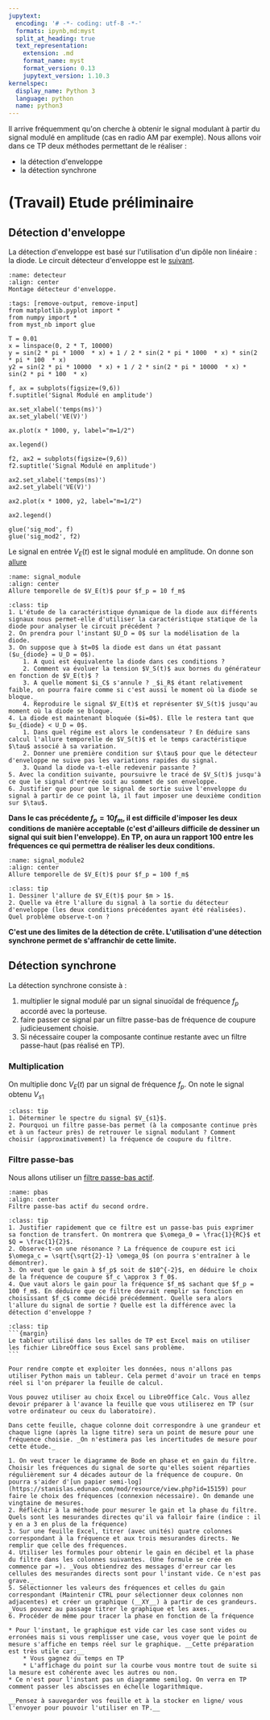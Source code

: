 ```yaml
---
jupytext:
  encoding: '# -*- coding: utf-8 -*-'
  formats: ipynb,md:myst
  split_at_heading: true
  text_representation:
    extension: .md
    format_name: myst
    format_version: 0.13
    jupytext_version: 1.10.3
kernelspec:
  display_name: Python 3
  language: python
  name: python3
---
```


Il arrive fréquemment qu'on cherche à obtenir le signal modulant à partir du signal modulé en amplitude (cas en radio AM par exemple). Nous allons voir dans ce TP deux méthodes permettant de le réaliser :
* la détection d'enveloppe
* la détection synchrone

# (Travail) Etude préliminaire

## Détection d'enveloppe
La détection d'enveloppe est basé sur l'utilisation d'un dipôle non linéaire : la diode. Le circuit détecteur d'enveloppe est le [suivant](detecteur).

```{figure} ./images/detecteur_crete.jpg
:name: detecteur
:align: center
Montage détecteur d'enveloppe.
```

```{code-cell}
:tags: [remove-output, remove-input]
from matplotlib.pyplot import *
from numpy import *
from myst_nb import glue

T = 0.01
x = linspace(0, 2 * T, 10000)
y = sin(2 * pi * 1000  * x) + 1 / 2 * sin(2 * pi * 1000  * x) * sin(2 * pi * 100  * x)
y2 = sin(2 * pi * 10000  * x) + 1 / 2 * sin(2 * pi * 10000  * x) * sin(2 * pi * 100  * x)

f, ax = subplots(figsize=(9,6))
f.suptitle('Signal Modulé en amplitude')

ax.set_xlabel('temps(ms)')
ax.set_ylabel('VE(V)')

ax.plot(x * 1000, y, label="m=1/2")

ax.legend()

f2, ax2 = subplots(figsize=(9,6))
f2.suptitle('Signal Modulé en amplitude')

ax2.set_xlabel('temps(ms)')
ax2.set_ylabel('VE(V)')

ax2.plot(x * 1000, y2, label="m=1/2")

ax2.legend()

glue('sig_mod', f)
glue('sig_mod2', f2)
```

Le signal en entrée $V_E(t)$ est le signal modulé en amplitude. On donne son [allure](signal_module)

```{glue:figure} sig_mod
:name: signal_module
:align: center
Allure temporelle de $V_E(t)$ pour $f_p = 10 f_m$
```

````{admonition} Exercice : Etude du circuit
:class: tip
1. L'étude de la caractéristique dynamique de la diode aux différents signaux nous permet-elle d'utiliser la caractéristique statique de la diode pour analyser le circuit précédent ?
2. On prendra pour l'instant $U_D = 0$ sur la modélisation de la diode.
3. On suppose que à $t=0$ la diode est dans un état passant ($u_{diode} = U_D = 0$).
    1. A quoi est équivalente la diode dans ces conditions ?
    2. Comment va évoluer la tension $V_S(t)$ aux bornes du générateur en fonction de $V_E(t)$ ?
    3. A quelle moment $i_C$ s'annule ? _$i_R$ étant relativement faible, on pourra faire comme si c'est aussi le moment où la diode se bloque._
    4. Reproduire le signal $V_E(t)$ et représenter $V_S(t)$ jusqu'au moment où la diode se bloque.
4. La diode est maintenant bloquée ($i=0$). Elle le restera tant que $u_{diode} < U_D = 0$.
    1. Dans quel régime est alors le condensateur ? En déduire sans calcul l'allure temporelle de $V_S(t)$ et le temps caractéristique $\tau$ associé à sa variation.
    2. Donner une première condition sur $\tau$ pour que le détecteur d'enveloppe ne suive pas les variations rapides du signal.
    3. Quand la diode va-t-elle redevenir passante ?
5. Avec la condition suivante, poursuivre le tracé de $V_S(t)$ jusqu'à ce que le signal d'entrée soit au sommet de son enveloppe.
6. Justifier que pour que le signal de sortie suive l'enveloppe du signal à partir de ce point là, il faut imposer une deuxième condition sur $\tau$.
````

__Dans le cas précédente $f_p = 10 f_m$, il est difficile d'imposer les deux conditions de manière acceptable (c'est d'ailleurs difficile de dessiner un signal qui suit bien l'enveloppe). En TP, on aura un rapport 100 entre les fréquences ce qui permettra de réaliser les deux conditions.__

```{glue:figure} sig_mod2
:name: signal_module2
:align: center
Allure temporelle de $V_E(t)$ pour $f_p = 100 f_m$
```


````{admonition} Exercice : Surmodulation
:class: tip
1. Dessiner l'allure de $V_E(t)$ pour $m > 1$.
2. Quelle va être l'allure du signal à la sortie du détecteur d'enveloppe (les deux conditions précédentes ayant été réalisées). Quel problème observe-t-on ?
````

__C'est une des limites de la détection de crête. L'utilisation d'une détection synchrone permet de s'affranchir de cette limite.__


## Détection synchrone
La détection synchrone consiste à :
1. multiplier le signal modulé par un signal sinuoïdal de fréquence $f_p$ accordé avec la porteuse.
2. faire passer ce signal par un filtre passe-bas de fréquence de coupure judicieusement choisie.
3. Si nécessaire couper la composante continue restante avec un filtre passe-haut (pas réalisé en TP).

### Multiplication
On multiplie donc $V_E(t)$ par un signal de fréquence $f_p$. On note le signal obtenu $V_{s1}$

````{admonition} Exercice : Etude spectrale
:class: tip
1. Déterminer le spectre du signal $V_{s1}$.
2. Pourquoi un filtre passe-bas permet (à la composante continue près et à un facteur près) de retrouver le signal modulant ? Comment choisir (approximativement) la fréquence de coupure du filtre.
````

### Filtre passe-bas
Nous allons utiliser un [filtre passe-bas actif](pbas).

```{figure} ./images/pbas_actif.png
:name: pbas
:align: center
Filtre passe-bas actif du second ordre.
```

````{admonition} Exercice : Dimensionnement du filtre.
:class: tip
1. Justifier rapidement que ce filtre est un passe-bas puis exprimer sa fonction de transfert. On montrera que $\omega_0 = \frac{1}{RC}$ et $Q = \frac{1}{2}$.
2. Observe-t-on une résonance ? La fréquence de coupure est ici $\omega_c = \sqrt{\sqrt{2}-1} \omega_0$ (on pourra s'entraîner à le démontrer).
3. On veut que le gain à $f_p$ soit de $10^{-2}$, en déduire le choix de la fréquence de coupure $f_c \approx 3 f_0$.
4. Que vaut alors le gain pour la fréquence $f_m$ sachant que $f_p = 100 f_m$. En déduire que ce filtre devrait remplir sa fonction en choisissant $f_c$ comme décidé précédemment. Quelle sera alors l'allure du signal de sortie ? Quelle est la différence avec la détection d'enveloppe ?
````

````{admonition} Exercice : Mesure et Préparation du tableur
:class: tip
```{margin}
Le tableur utilisé dans les salles de TP est Excel mais on utiliser les fichier LibreOffice sous Excel sans problème.
```

Pour rendre compte et exploiter les données, nous n'allons pas utiliser Python mais un tableur. Cela permet d'avoir un tracé en temps réel si l'on préparer la feuille de calcul.

Vous pouvez utiliser au choix Excel ou LibreOffice Calc. Vous allez devoir préparer à l'avance la feuille que vous utiliserez en TP (sur votre ordinateur ou ceux du laboratoire).

Dans cette feuille, chaque colonne doit correspondre à une grandeur et chaque ligne (après la ligne titre) sera un point de mesure pour une fréquence choisie. _On n'estimera pas les incertitudes de mesure pour cette étude._

1. On veut tracer le diagramme de Bode en phase et en gain du filtre. Choisir les fréquences du signal de sorte qu'elles soient réparties régulièrement sur 4 décades autour de la fréquence de coupure. On pourra s'aider d'[un papier semi-log](https://stanislas.edunao.com/mod/resource/view.php?id=15159) pour faire le choix des fréquences (connexion nécessaire). On demande une vingtaine de mesures.
2. Réfléchir à la méthode pour mesurer le gain et la phase du filtre. Quels sont les mesurandes directes qu'il va falloir faire (indice : il y en a 3 en plus de la fréquence)
3. Sur une feuille Excel, titrer (avec unités) quatre colonnes correspondant à la fréquence et aux trois mesurandes directs. Ne remplir que celle des fréquences.
4. Utiliser les formules pour obtenir le gain en décibel et la phase du filtre dans les colonnes suivantes. (Une formule se crée en commence par =). _Vous obtiendrez des messages d'erreur car les cellules des mesurandes directs sont pour l'instant vide. Ce n'est pas grave._
5. Sélectionner les valeurs des fréquences et celles du gain correspondant (Maintenir CTRL pour sélectionner deux colonnes non adjacentes) et créer un graphique (__XY__) à partir de ces grandeurs. _Vous pouvez au passage titrer le graphique et les axes._
6. Procéder de même pour tracer la phase en fonction de la fréquence

* Pour l'instant, le graphique est vide car les case sont vides ou erronées mais si vous remplisser une case, vous voyer que le point de mesure s'affiche en temps réel sur le graphique. __Cette préparation est très utile car:__
    * Vous gagnez du temps en TP
    * L'affichage du point sur la courbe vous montre tout de suite si la mesure est cohérente avec les autres ou non.
* Ce n'est pour l'instant pas un diagramme semilog. On verra en TP comment passer les abscisses en échelle logarithmique.

__Pensez à sauvegarder vos feuille et à la stocker en ligne/ vous l'envoyer pour pouvoir l'utiliser en TP.__
````
